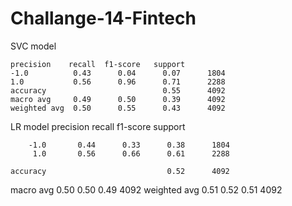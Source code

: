 # Challange-14-Fintech
SVC model 

    precision    recall  f1-score   support
    -1.0          0.43      0.04      0.07      1804
    1.0           0.56      0.96      0.71      2288
    accuracy                          0.55      4092
    macro avg     0.49      0.50      0.39      4092
    weighted avg  0.50      0.55      0.43      4092

LR model
   precision    recall  f1-score   support

        -1.0       0.44      0.33      0.38      1804
         1.0       0.56      0.66      0.61      2288

    accuracy                           0.52      4092
   macro avg       0.50      0.50      0.49      4092
weighted avg       0.51      0.52      0.51      4092
